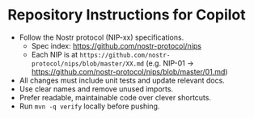 # Repository Instructions for Copilot

- Follow the Nostr protocol (NIP-xx) specifications.
  - Spec index: https://github.com/nostr-protocol/nips
  - Each NIP is at `https://github.com/nostr-protocol/nips/blob/master/XX.md` (e.g. NIP-01 → https://github.com/nostr-protocol/nips/blob/master/01.md)
- All changes must include unit tests and update relevant docs.
- Use clear names and remove unused imports.
- Prefer readable, maintainable code over clever shortcuts.
- Run `mvn -q verify` locally before pushing.
